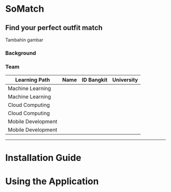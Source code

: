 # SoMatch
## Find your perfect outfit match

Tambahin gambar

### Background


### Team

|   Learning Path    | Name                           | ID Bangkit       |                       University                               | 
| ------------------ | -------------------------------|------------------|----------------------------------------------------------------|
| Machine Learning   |     |       |           |
| Machine Learning   |      |       |                                       |
| Cloud Computing    |               |       |                                       |
| Cloud Computing    |              |       |                                       |
| Mobile Development |                   |       |                                  |
| Mobile Development |  |       |                                  |

***

# Installation Guide

# Using the Application
